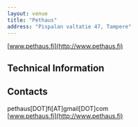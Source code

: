 ```yaml
---
layout: venue
title: "Pethaus"
address: "Pispalan valtatie 47, Tampere"
---
```


[www.pethaus.fi](http://www.pethaus.fi)

## Technical Information


## Contacts
pethaus[DOT]fi[AT]gmail[DOT]com  
[www.pethaus.fi](http://www.pethaus.fi)
